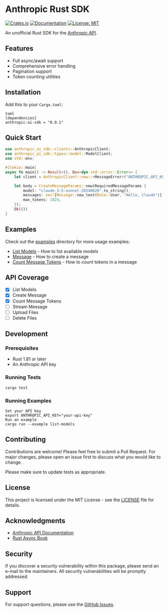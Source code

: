 # Anthropic Rust SDK

[![Crates.io](https://img.shields.io/crates/v/anthropic-ai-sdk.svg)](https://crates.io/crates/anthropic-ai-sdk)
[![Documentation](https://docs.rs/anthropic-ai-sdk/badge.svg)](https://docs.rs/anthropic-ai-sdk)
[![License: MIT](https://img.shields.io/badge/License-MIT-yellow.svg)](https://opensource.org/licenses/MIT)

An unofficial Rust SDK for the [Anthropic API](https://docs.anthropic.com/claude/reference/getting-started).

## Features

- Full async/await support
- Comprehensive error handling
- Pagination support
- Token counting utilities

## Installation

Add this to your `Cargo.toml`:

```
toml
[dependencies]
anthropic-ai-sdk = "0.0.1"
```

## Quick Start

```rust
use anthropic_ai_sdk::clients::AnthropicClient;
use anthropic_ai_sdk::types::model::ModelClient;
use std::env;

#[tokio::main]
async fn main() -> Result<(), Box<dyn std::error::Error>> {
    let client = AnthropicClient::new::<MessageError>("ANTHROPIC_API_KEY", "ANTHROPIC_API_VERSION").unwrap();

    let body = CreateMessageParams::new(RequiredMessageParams {
        model: "claude-3-5-sonnet-20240620".to_string(),
        messages: vec![Message::new_text(Role::User, "Hello, Claude")],
        max_tokens: 1024,
    });
    Ok(())
}
```

## Examples

Check out the [examples](https://github.com/e-bebe/anthropic-sdk-rs/tree/main/examples) directory for more usage examples:

- [List Models](https://github.com/e-bebe/anthropic-sdk-rs/blob/main/examples/list-models/src/main.rs) - How to list available models
- [Message](https://github.com/e-bebe/anthropic-sdk-rs/blob/main/examples/messages/src/main.rs) - How to create a message
- [Count Message Tokens](https://github.com/e-bebe/anthropic-sdk-rs/blob/main/examples/count-message-tokens/src/main.rs) - How to count tokens in a message

## API Coverage

- [x] List Models
- [x] Create Message
- [x] Count Message Tokens
- [ ] Stream Message
- [ ] Upload Files
- [ ] Delete Files

## Development

### Prerequisites

- Rust 1.81 or later
- An Anthropic API key

### Running Tests

```bash
cargo test
```

### Running Examples

```basg
Set your API key
export ANTHROPIC_API_KEY="your-api-key"
Run an example
cargo run --example list-models
```


## Contributing

Contributions are welcome! Please feel free to submit a Pull Request. For major changes, please open an issue first to discuss what you would like to change.

Please make sure to update tests as appropriate.

## License

This project is licensed under the MIT License - see the [LICENSE](LICENSE) file for details.

## Acknowledgments

- [Anthropic API Documentation](https://docs.anthropic.com/claude/reference/getting-started)
- [Rust Async Book](https://rust-lang.github.io/async-book/)

## Security

If you discover a security vulnerability within this package, please send an e-mail to the maintainers. All security vulnerabilities will be promptly addressed.

## Support

For support questions, please use the [GitHub Issues](https://github.com/yourusername/anthropic-sdk/issues).